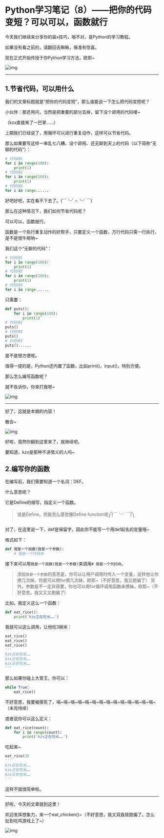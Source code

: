 # Python学习笔记（8）——把你的代码变短？可以可以，函数就行

今天我们继续来分享你的装x技巧，哦不对，是Python的学习教程。

如果没有看之前的，请翻回去瞅瞅，保准有惊喜。

现在正式开始传授于你Python学习方法，欧耶~

![img](https://pic4.zhimg.com/80/v2-885901845ac875d6ed94529a50a73ecf_720w.jpg)

------

## 1.节省代码，可以用什么

我们的文章标题就是“把你的代码变短”，那么谁能说一下怎么把代码变短呢？

小伙伴：那还用问，当然是把重要的部分去掉，留下没个卵用的代码喽~

（kzx直接来了一巴掌……）

上期我们已经说了，用循环可以进行重复动作，这样可以节省代码。

那么如果要写这样一串乱七八糟、没个卵用、还无聊到天上的代码（以下简称“无聊的代码”）：

```python
# 代码块1
for i in range(100):
    print(1)
# 代码块2
for i in range(100):
    print(1)
# 代码块3
for i in range......
```

好吧好吧，实在看不下去了。(¯¯╰╯∩╰╯￣)

那么在这种情况下，我们如何节省代码呢？

可以可以，函数就行。

函数是一个执行重复动作的好帮手，只要定义一个函数，万行代码只需一行执行，是不是很牛掰呐~

我们这个“无聊的代码”：

```python
# 代码块1
for i in range(100):
    print(1)
# 代码块2
for i in range(100):
    print(1)
# 代码块3
for i in range......
```

只需要：

```python
def puts():
    for i in range(100):
        print(1)
# 代码块1
puts()
# 代码块2
puts()
# 代码块3
puts()......
```

是不是很方便呢。

值得一提的是，Python还内置了函数，比如print()，input()，特别方便。

那么怎么编写函数呢？

就不告诉你，你来打我呀~

![img](https://pic4.zhimg.com/v2-f948f7a36a66ac3564c8a07197f8e26b_b.webp)

------

好了，这就是本期的内容！

散会~



































![img](https://pic2.zhimg.com/80/v2-46f33351952d5cf8be56f19842ee6ab9_720w.jpg)

好啦，竟然你翻到这里来了，就继续吧。

要知道，kzx是那种不讲情义的人吗~

## 2.编写你的函数

在编写前，我们需要知道一个名词：DEF。

什么意思呢？

它是Define的缩写，指定义一个函数。

> 说是Define，但我怎么感觉像Define function呢༼(￣╰╯￣)༽

对了，在这里说一下，def是保留字，因此你不能写一个用def起名的变量哦~

格式如下：

```python
def 我是一个函数(我是一个参数):
    # 我是一个代码块
```

接下来可以用`我是一个函数(我是一个参数)`来调用`# 我是一个代码块`。

> 添加`我是一个参数`的意思是，你可以让用户调用时传入一个变量，这样他让你撩几次妹，你就可以用for撩几次妹，欧耶~（不好意思，我又跑偏了）
> 另外，参数是不一定非得要，你也可以用for循环调用函数来撩妹，欧耶~（不好意思，我又又又跑偏了）

比如，我定义这么一个函数：

```python
def eat_rice():
    print('kzx正在吃米……')
```

我就可以这么调用，让他吃3碗米：

```python
eat_rice()
eat_rice()
eat_rice()
'''
kzx正在吃米……
kzx正在吃米……
kzx正在吃米……
'''
```

那么如果你碰上大胃王，你可以：

```python
while True:
    eat_rice()
```

不好意思，我要被撑死了，嗝~嗝~嗝~嗝~嗝~嗝~嗝~嗝~嗝~嗝~嗝~嗝~嗝~嗝~（未完待续）

或者说你可以这么定义：

```python
def eat_rice(count):
    for i in range(count):
        print('kzx正在吃米……')
```

吃起来~

```python
eat_rice(3)
'''
kzx正在吃米……
kzx正在吃米……
kzx正在吃米……
'''
```

这样不就很简单啦。

------

好啦，今天的文章就到这里！

欢迎发挥想象力，来一个eat_chicken()~（不好意思，我又双叒叕跑偏了。怎么扯到吃鸡游戏上了~）

![img](https://pic1.zhimg.com/80/v2-4e42b63a5870587de34c430c0071c4ec_720w.jpg)
